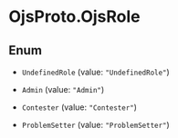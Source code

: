 # OjsProto.OjsRole

## Enum


* `UndefinedRole` (value: `"UndefinedRole"`)

* `Admin` (value: `"Admin"`)

* `Contester` (value: `"Contester"`)

* `ProblemSetter` (value: `"ProblemSetter"`)


